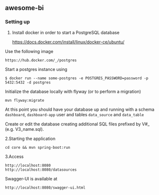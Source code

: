## awesome-bi

### Setting up

1. Install docker in order to start a PostgreSQL database

    https://docs.docker.com/install/linux/docker-ce/ubuntu/

Use the following image

    https://hub.docker.com/_/postgres
    
Start a postgres instance using

    $ docker run --name some-postgres -e POSTGRES_PASSWORD=password -p 5432:5432 -d postgres
    
Initialize the database locally with flyway (or to perform a migration)

    mvn flyway:migrate
    
At this point you should have your database up and running with a schema `dashboard`, `dashboard-app` user and
tables `data_source` and `data_table`

Create or edit the database creating additional SQL files prefixed by V#_ (e.g. V3_name.sql). 


2.Starting the application

    cd core && mvn spring-boot:run
    
3.Access

    http://localhost:8080
    http://localhost:8080/datasources
     

Swagger-UI is available at

    http://localhost:8080/swagger-ui.html
    
    

